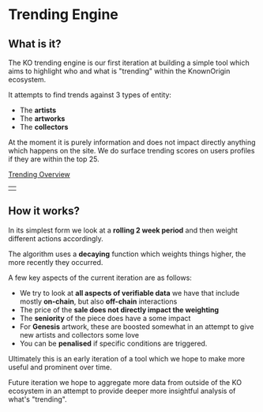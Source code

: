 # Trending Engine

## What is it?

The KO trending engine is our first iteration at building a simple tool which aims to highlight
 who and what is "trending" within the KnownOrigin ecosystem. 

It attempts to find trends against 3 types of entity:
 - The **artists**
 - The **artworks**
 - The **collectors**

At the moment it is purely information and does not impact directly anything which happens on the site. 
We do surface trending scores on users profiles if they are within the top 25. 

[Trending Overview](https://knownorigin.io/trending)

<table><tr><td>
<img :src="$withBase('/trending/trending.png')">
</td></tr></table>

## How it works?

In its simplest form we look at a **rolling 2 week period** and then weight different actions accordingly. 

The algorithm uses a **decaying** function which weights things higher, the more recently they occurred.  

A few key aspects of the current iteration are as follows:

 - We try to look at **all aspects of verifiable data** we have that include mostly **on-chain**, but also **off-chain** interactions
 - The price of the **sale does not directly impact the weighting**
 - The **seniority** of the piece does have a some impact
 - For **Genesis** artwork, these are boosted somewhat in an attempt to give new artists and collectors some love 
 - You can be **penalised** if specific conditions are triggered. 
 
Ultimately this is an early iteration of a tool which we hope to make more useful and prominent over time. 

Future iteration we hope to aggregate more data from outside of the KO ecosystem in an attempt to provide deeper
more insightful analysis of what's "trending". 
